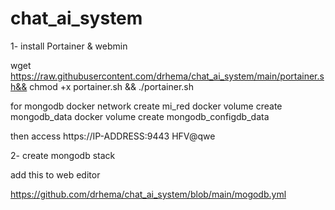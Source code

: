 # chat_ai_system

1- install Portainer & webmin

wget https://raw.githubusercontent.com/drhema/chat_ai_system/main/portainer.sh&& chmod +x portainer.sh && ./portainer.sh


for mongodb 
docker network create mi_red
docker volume create mongodb_data
docker volume create mongodb_configdb_data

 
then access
https://IP-ADDRESS:9443
HFV@qwe



2- create mongodb stack



add this to web editor

https://github.com/drhema/chat_ai_system/blob/main/mogodb.yml
